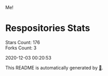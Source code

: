 Me!

# Respositories Stats
Stars Count: 176  
Forks Count: 3

2020-12-03 00:20:53  

This README is automatically generated by [🐰](https://github.com/rnitta/rnitta).
